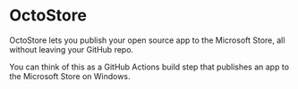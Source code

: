 # OctoStore
OctoStore lets you publish your open source app to the Microsoft Store, all without leaving your GitHub repo.

You can think of this as a GitHub Actions build step that publishes an app to the Microsoft Store on Windows.
